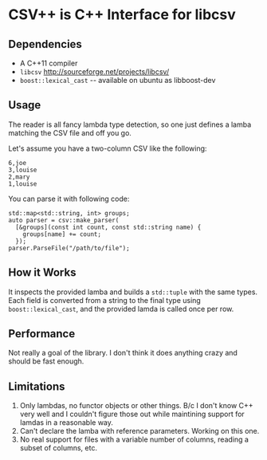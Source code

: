 
CSV++ is C++ Interface for libcsv
========

Dependencies
-------

 * A C++11 compiler
 * `libcsv` http://sourceforge.net/projects/libcsv/
 * `boost::lexical_cast` -- available on ubuntu as libboost-dev

Usage
-------
The reader is all fancy lambda type detection, so one just
defines a lamba matching the CSV file and off you go.

Let's assume you have a two-column CSV like the following:

    6,joe
    3,louise
    2,mary
    1,louise

You can parse it with following code:

    std::map<std::string, int> groups;
    auto parser = csv::make_parser(
      [&groups](const int count, const std::string name) {
        groups[name] += count;
      });
    parser.ParseFile("/path/to/file");

How it Works
-------
It inspects the provided lamba and builds a `std::tuple` with
the same types.  Each field is converted from a string to the
final type using `boost::lexical_cast`, and the provided lamda
is called once per row.

Performance
-------
Not really a goal of the library.  I don't think it does
anything crazy and should be fast enough.

Limitations
-------
 1. Only lambdas, no functor objects or other things.  B/c I
    don't know C++ very well and I couldn't figure those out
    while maintining support for lamdas in a reasonable way.
 2. Can't declare the lamba with reference parameters. Working
    on this one.
 3. No real support for files with a variable number of columns,
    reading a subset of columns, etc.

